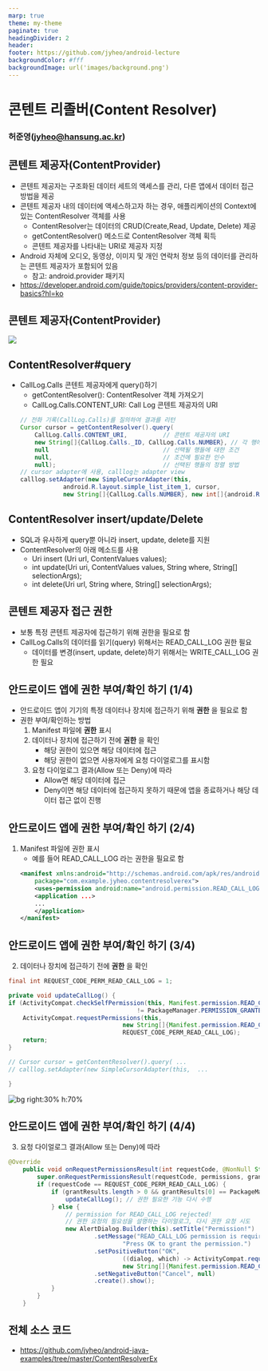 ```yaml
---
marp: true
theme: my-theme
paginate: true
headingDivider: 2
header: 
footer: https://github.com/jyheo/android-lecture
backgroundColor: #fff
backgroundImage: url('images/background.png')
---
```


# 콘텐트 리졸버(Content Resolver)
<!-- _class: lead -->
### 허준영(jyheo@hansung.ac.kr)


## 콘텐트 제공자(ContentProvider)
* 콘텐트 제공자는 구조화된 데이터 세트의 액세스를 관리, 다른 앱에서 데이터 접근 방법을 제공
* 콘텐트 제공자 내의 데이터에 액세스하고자 하는 경우, 애플리케이션의 Context에 있는 ContentResolver 객체를 사용
    - ContentResolver는 데이터의 CRUD(Create,Read, Update, Delete) 제공
    - getContentResolver() 메소드로 ContentResolver 객체 획득
    - 콘텐트 제공자를 나타내는 URI로 제공자 지정
* Android 자체에 오디오, 동영상, 이미지 및 개인 연락처 정보 등의 데이터를 관리하는 콘텐트 제공자가 포함되어 있음
    - 참고: android.provider 패키지
* https://developer.android.com/guide/topics/providers/content-provider-basics?hl=ko


## 콘텐트 제공자(ContentProvider)
![](https://developer.android.com/guide/topics/providers/images/content-provider-interaction.png?hl=ko)

<!--
CursorLoader는 async data loader 방식으로 데이터 로딩을 비동기로 처리하여, 데이터 로딩이 완료되면 지정한 callback method가 호출됨
-->


## ContentResolver#query
* CallLog.Calls 콘텐트 제공자에게 query()하기
    - getContentResolver(): ContentResolver 객체 가져오기
    - CallLog.Calls.CONTENT_URI: Call Log 콘텐트 제공자의 URI
    ```java
    // 전화 기록(CallLog.Calls)를 질의하여 결과를 리턴
    Cursor cursor = getContentResolver().query(
        CallLog.Calls.CONTENT_URI,          // 콘텐트 제공자의 URI
        new String[]{CallLog.Calls._ID, CallLog.Calls.NUMBER}, // 각 행에 포함될 열들
        null                                // 선택될 행들에 대한 조건
        null,                               // 조건에 필요한 인수
        null);                              // 선택된 행들의 정렬 방법
    // cursor adapter에 사용, calllog는 adapter view
    calllog.setAdapter(new SimpleCursorAdapter(this,
                android.R.layout.simple_list_item_1, cursor,
                new String[]{CallLog.Calls.NUMBER}, new int[]{android.R.id.text1}, 0));
    ```

<!--
query()할 때 CallLog.Calls._ID 는 cursor adapter에 사용할 때 꼭 필요함
-->


## ContentResolver insert/update/Delete
* SQL과 유사하게 query뿐 아니라 insert, update, delete를 지원
* ContentResolver의 아래 메소드를 사용
    - Uri insert (Uri url, ContentValues values);
    - int update(Uri uri, ContentValues values, String where, String[] selectionArgs);
    - int delete(Uri url, String where, String[] selectionArgs);


## 콘텐트 제공자 접근 권한
* 보통 특정 콘텐트 제공자에 접근하기 위해 권한을 필요로 함
* CallLog.Calls의 데이터를 읽기(query) 위해서는 READ_CALL_LOG 권한 필요
    - 데이터를 변경(insert, update, delete)하기 위해서는 WRITE_CALL_LOG 권한 필요


## 안드로이드 앱에 권한 부여/확인 하기 (1/4)
* 안드로이드 앱이 기기의 특정 데이터나 장치에 접근하기 위해 **권한** 을 필요로 함
* 권한 부여/확인하는 방법
    1. Manifest 파일에 **권한** 표시
    2. 데이터나 장치에 접근하기 전에 **권한** 을 확인
        - 해당 권한이 있으면 해당 데이터에 접근
        - 해당 권한이 없으면 사용자에게 요청 다이얼로그를 표시함
    3. 요청 다이얼로그 결과(Allow 또는 Deny)에 따라
        - Allow면 해당 데이터에 접근
        - Deny이면 해당 데이터에 접근하지 못하기 때문에 앱을 종료하거나 해당 데이터 접근 없이 진행

<!--
* Android 6.0 (API level 23) 이상부터는
    - 앱 실행 중에 필요한 권한(permission)을 반드시 확인하고 없으면 요청해야 함
    - 앱 사용자는 권한의 승인/거부를 결정
    - 앱의 환경설정에서 권한 설정을 언제든지 변경할 수 있음
-->


## 안드로이드 앱에 권한 부여/확인 하기 (2/4)
1. Manifest 파일에 권한 표시
    - 예를 들어 READ_CALL_LOG 라는 권한을 필요로 함
    ```xml
    <manifest xmlns:android="http://schemas.android.com/apk/res/android"
        package="com.example.jyheo.contentresolverex">
        <uses-permission android:name="android.permission.READ_CALL_LOG"/>
        <application ...>
        ...
        </application>
    </manifest>
    ```


## 안드로이드 앱에 권한 부여/확인 하기 (3/4)
2. 데이터나 장치에 접근하기 전에 **권한** 을 확인

```java
final int REQUEST_CODE_PERM_READ_CALL_LOG = 1;

private void updateCallLog() {
if (ActivityCompat.checkSelfPermission(this, Manifest.permission.READ_CALL_LOG)
                                    != PackageManager.PERMISSION_GRANTED) {
    ActivityCompat.requestPermissions(this,
                                new String[]{Manifest.permission.READ_CALL_LOG}, 
                                REQUEST_CODE_PERM_READ_CALL_LOG);
    return;
}

// Cursor cursor = getContentResolver().query( ... 
// calllog.setAdapter(new SimpleCursorAdapter(this,  ...

}
```

![bg right:30% h:70%](images/permission_call.png)



## 안드로이드 앱에 권한 부여/확인 하기 (4/4)

3. 요청 다이얼로그 결과(Allow 또는 Deny)에 따라

```java
@Override
    public void onRequestPermissionsResult(int requestCode, @NonNull String[] permissions, @NonNull int[] grantResults) {
        super.onRequestPermissionsResult(requestCode, permissions, grantResults);
        if (requestCode == REQUEST_CODE_PERM_READ_CALL_LOG) {
            if (grantResults.length > 0 && grantResults[0] == PackageManager.PERMISSION_GRANTED) {
                updateCallLog(); // 권한 필요한 기능 다시 수행
            } else {
                // permission for READ_CALL_LOG rejected!
                // 권한 요청의 필요성을 설명하는 다이얼로그, 다시 권한 요청 시도
                new AlertDialog.Builder(this).setTitle("Permission!")
                        .setMessage("READ_CALL_LOG permission is required to list the call log.\n" +
                                "Press OK to grant the permission.")
                        .setPositiveButton("OK", 
                                ((dialog, which) -> ActivityCompat.requestPermissions(this,
                                new String[]{Manifest.permission.READ_CALL_LOG}, REQUEST_CODE_PERM_READ_CALL_LOG)))
                        .setNegativeButton("Cancel", null)
                        .create().show();
            }
        }
    }
```

## 전체 소스 코드
*  https://github.com/jyheo/android-java-examples/tree/master/ContentResolverEx